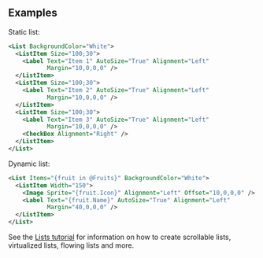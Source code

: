 ## Examples

Static list:

```xml
<List BackgroundColor="White">
  <ListItem Size="100;30">
    <Label Text="Item 1" AutoSize="True" Alignment="Left" 
           Margin="10,0,0,0" />
  </ListItem>
  <ListItem Size="100;30">
    <Label Text="Item 2" AutoSize="True" Alignment="Left" 
           Margin="10,0,0,0" />
  </ListItem>
  <ListItem Size="100;30">      
    <Label Text="Item 3" AutoSize="True" Alignment="Left" 
           Margin="10,0,0,0" />
    <CheckBox Alignment="Right" />
  </ListItem>
</List>  
```

Dynamic list:

```xml
<List Items="{fruit in @Fruits}" BackgroundColor="White">
  <ListItem Width="150">
    <Image Sprite="{fruit.Icon}" Alignment="Left" Offset="10,0,0,0" />
    <Label Text="{fruit.Name}" AutoSize="True" Alignment="Left" 
           Margin="40,0,0,0" />
  </ListItem>
</List>
```

See the [Lists tutorial](../../Tutorials/Lists) for information on how to create scrollable lists, virtualized lists, flowing lists and more. 